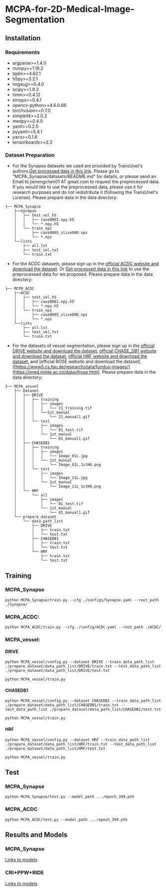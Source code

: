 # MCPA-for-2D-Medical-Image-Segmentation

## Installation

### Requirements

* argparse>=1.4.0
* numpy>=1.19.2
* tqdm>=4.62.1
* h5py>=3.2.1
* imgaug>=0.4.0
* scipy>=1.9.3
* timm>=0.4.12
* einops>=0.4.1
* opencv-python>=4.6.0.66
* torchvision>=0.7.0
* simpleitk>=2.0.2
* medpy>=0.4.0
* yaml>=0.2.5
* pyyaml>=5.4.1
* yacs>=0.1.8
* tensorboardx>=2.2


### Dataset Preparation
* For the Synapse datasets we used are provided by TransUnet's authors.[Get processed data in this link](https://drive.google.com/drive/folders/1ACJEoTp-uqfFJ73qS3eUObQh52nGuzCd). Please go to "MCPA_Synapse/datasets/README.md" for details, or please send an Email to jienengchen01 AT gmail.com to request the preprocessed data. If you would like to use the preprocessed data, please use it for research purposes and do not redistribute it (following the TransUnet's License). Please prepare data in the data directory:
```
├── MCPA_Synapse
    ├──Synapse
    │   ├── test_vol_h5
    │   │   ├── case0001.npy.h5
    │   │   └── *.npy.h5
    │   └── train_npz
    │       ├── case0005_slice000.npz
    │       └── *.npz
    └──lists
        ├── all.lst
        ├── test_vol.txt
        └── train.txt
```

* For the ACDC datasets, please sign up in the [official ACDC website and download the dataset](https://www.creatis.insa-lyon.fr/Challenge/acdc). Or [Get processed data in this link](https://drive.google.com/drive/folders/1ACJEoTp-uqfFJ73qS3eUObQh52nGuzCd) to use the preprocessed data for we proposed. Please prepare data in the data directory:

```
├── MCPA_ACDC
    ├──ACDC
    │   ├── test_vol_h5
    │   │   ├── case0001.npy.h5
    │   │   └── *.npy.h5
    │   └── train_npz
    │       ├── case0005_slice000.npz
    │       └── *.npz
    └──lists
        ├── all.lst
        ├── test_vol.txt
        └── train.txt
```

* For the datasets of vessel segmentation, please sign up in the [official DRIVE website and download the dataset](https://drive.grand-challenge.org/), [official CHASE_DB1 website and download the dataset](https://blogs.kingston.ac.uk/retinal/chasedb1/), [official HRF website and download the dataset](https://www5.cs.fau.de/research/data/fundus-images/), and [official ROSE website and download the dataset]([https://www5.cs.fau.de/research/data/fundus-images/](https://imed.nimte.ac.cn/dataofrose.html). Please prepare data in the data directory:
```
├── MCPA_vessel
    ├── Dataset
    │   ├── DRIVE
    │   │   ├── training
    │   │   │   ├── images
    │   │   │   │   └── 21_training.tif
    │   │   │   └──1st_manual
    │   │   │       └── 21_manual1.gif
    │   │   └── test
    │   │       ├── images  
    │   │       │   └── 01_test.tif
    │   │       └── 1st_manual
    │   │           └── 01_manual1.gif
    │   ├── CHASEDB1
    │   │   ├── training
    │   │   │   ├── images
    │   │   │   │   └── Image_01L.jpg
    │   │   │   └── 1st_manual
    │   │   │       └── Image_01L_1stHO.png
    │   │   └── test
    │   │       ├── images  
    │   │       │   └── Image_11L.jpg
    │   │       └── 1st_manual
    │   │           └── Image_11L_1stHO.png
    │   └── HRF
    │       └── all
    │           ├── images
    │           │   └── 01_test.tif
    │           └── 1st_manual
    │               └── 01_manual1.gif      
    └── prepare_dataset
        └── data_path_list
            ├── DRIVE
            │   ├── train.txt
            │   └── test.txt
            ├── CHASEDB1
            │   ├── train.txt
            │   └── test.txt
            └── HRF
                ├── train.txt
                └── test.txt
```

## Training

### MCPA_Synapse

`python MCPA_Synapse/train.py --cfg ./configs/Synapse.yaml --root_path ./Synapse/` 

### MCPA_ACDC:

`python MCPA_ACDC/train.py --cfg ./config/ACDC.yaml --root_path ./ACDC/`

### MCPA_vessel:

#### DRIVE
`python MCPA_vessel/config.py --dataset DRIVE --train_data_path_list ./prepare_dataset/data_path_list/DRIVE/train.txt --test_data_path_list ./prepare_dataset/data_path_list/DRIVE/test.txt`

`python MCPA_vessel/train.py`

#### CHASEDB1
`python MCPA_vessel/config.py --dataset CHASEDB1 --train_data_path_list ./prepare_dataset/data_path_list/CHASEDB1/train.txt --test_data_path_list ./prepare_dataset/data_path_list/CHASEDB1/test.txt`

`python MCPA_vessel/train.py`

#### HRF
`python MCPA_vessel/config.py --dataset HRF --train_data_path_list ./prepare_dataset/data_path_list/HRF/train.txt --test_data_path_list ./prepare_dataset/data_path_list/HRF/test.txt`

`python MCPA_vessel/train.py`


## Test

### MCPA_Synapse

`python MCPA_Synapse/test.py --model_path .../epoch_399.pth` 

### MCPA_ACDC

`python MCPA_ACDC/test.py --model_path .../epoch_399.pth` 



## Results and Models

### MCPA_Synapse

[Links to models](https://drive.google.com/drive/folders/1b932TjGm_-GcuN9Mq24aExk2uZK64LWy?usp=sharing)

### CRI+PPW+RIDE

[Links to models](https://drive.google.com/drive/folders/1Dqh0Jcs-lqKv0BkEJmMX8JJwnhCL7mhx?usp=sharing)










